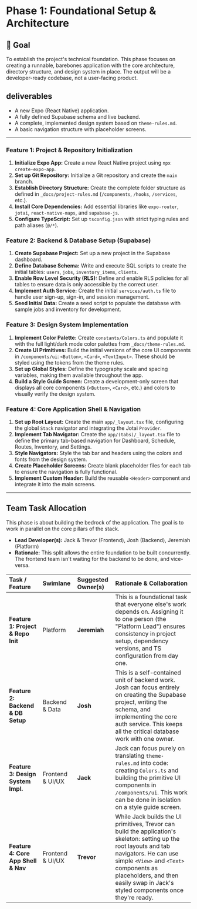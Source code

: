# Phase 1: Foundational Setup & Architecture

## 🎯 Goal
To establish the project's technical foundation. This phase focuses on creating a runnable, barebones application with the core architecture, directory structure, and design system in place. The output will be a developer-ready codebase, not a user-facing product.

##  deliverables
- A new Expo (React Native) application.
- A fully defined Supabase schema and live backend.
- A complete, implemented design system based on `theme-rules.md`.
- A basic navigation structure with placeholder screens.

---

### Feature 1: Project & Repository Initialization

1.  **Initialize Expo App:** Create a new React Native project using `npx create-expo-app`.
2.  **Set up Git Repository:** Initialize a Git repository and create the `main` branch.
3.  **Establish Directory Structure:** Create the complete folder structure as defined in `_docs/project-rules.md` (`/components`, `/hooks`, `/services`, etc.).
4.  **Install Core Dependencies:** Add essential libraries like `expo-router`, `jotai`, `react-native-maps`, and `supabase-js`.
5.  **Configure TypeScript:** Set up `tsconfig.json` with strict typing rules and path aliases (`@/*`).

### Feature 2: Backend & Database Setup (Supabase)

1.  **Create Supabase Project:** Set up a new project in the Supabase dashboard.
2.  **Define Database Schema:** Write and execute SQL scripts to create the initial tables: `users`, `jobs`, `inventory_items`, `clients`.
3.  **Enable Row Level Security (RLS):** Define and enable RLS policies for all tables to ensure data is only accessible by the correct user.
4.  **Implement Auth Service:** Create the initial `services/auth.ts` file to handle user sign-up, sign-in, and session management.
5.  **Seed Initial Data:** Create a seed script to populate the database with sample jobs and inventory for development.

### Feature 3: Design System Implementation

1.  **Implement Color Palette:** Create `constants/Colors.ts` and populate it with the full light/dark mode color palettes from `_docs/theme-rules.md`.
2.  **Create UI Primitives:** Build the initial versions of the core UI components in `/components/ui`: `<Button>`, `<Card>`, `<TextInput>`. These should be styled using the tokens from the theme rules.
3.  **Set up Global Styles:** Define the typography scale and spacing variables, making them available throughout the app.
4.  **Build a Style Guide Screen:** Create a development-only screen that displays all core components (`<Button>`, `<Card>`, etc.) and colors to visually verify the design system.

### Feature 4: Core Application Shell & Navigation

1.  **Set up Root Layout:** Create the main `app/_layout.tsx` file, configuring the global `Stack` navigator and integrating the Jotai `Provider`.
2.  **Implement Tab Navigator:** Create the `app/(tabs)/_layout.tsx` file to define the primary tab-based navigation for Dashboard, Schedule, Routes, Inventory, and Settings.
3.  **Style Navigators:** Style the tab bar and headers using the colors and fonts from the design system.
4.  **Create Placeholder Screens:** Create blank placeholder files for each tab to ensure the navigation is fully functional.
5.  **Implement Custom Header:** Build the reusable `<Header>` component and integrate it into the main screens.

---

## Team Task Allocation
This phase is about building the bedrock of the application. The goal is to work in parallel on the core pillars of the stack.

*   **Lead Developer(s):** Jack & Trevor (Frontend), Josh (Backend), Jeremiah (Platform)
*   **Rationale:** This split allows the entire foundation to be built concurrently. The frontend team isn't waiting for the backend to be done, and vice-versa.

| Task / Feature | Swimlane | Suggested Owner(s) | Rationale & Collaboration |
| :--- | :--- | :--- | :--- |
| **Feature 1: Project & Repo Init** | Platform | **Jeremiah** | This is a foundational task that everyone else's work depends on. Assigning it to one person (the "Platform Lead") ensures consistency in project setup, dependency versions, and TS configuration from day one. |
| **Feature 2: Backend & DB Setup** | Backend & Data | **Josh** | This is a self-contained unit of backend work. Josh can focus entirely on creating the Supabase project, writing the schema, and implementing the core auth service. This keeps all the critical database work with one owner. |
| **Feature 3: Design System Impl.** | Frontend & UI/UX | **Jack** | Jack can focus purely on translating `theme-rules.md` into code: creating `Colors.ts` and building the primitive UI components in `/components/ui`. This work can be done in isolation on a style guide screen. |
| **Feature 4: Core App Shell & Nav** | Frontend & UI/UX | **Trevor** | While Jack builds the UI primitives, Trevor can build the application's skeleton: setting up the root layouts and tab navigators. He can use simple `<View>` and `<Text>` components as placeholders, and then easily swap in Jack's styled components once they're ready. | 